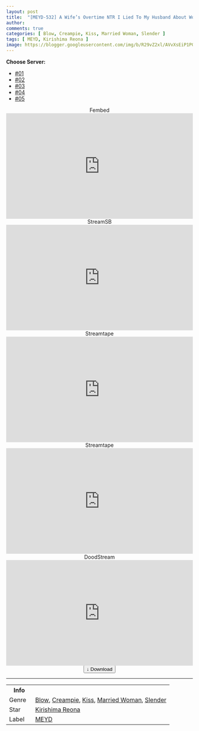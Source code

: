 ```yaml
---
layout: post
title:  "[MEYD-532] A Wife’s Overtime NTR I Lied To My Husband About Working Overtime… Reona Kirishima"
author:
comments: true
categories: [ Blow, Creampie, Kiss, Married Woman, Slender ]
tags: [ MEYD, Kirishima Reona ]
image: https://blogger.googleusercontent.com/img/b/R29vZ2xl/AVvXsEiP1PGJheZY9b_aKnz1Dj3DtkyrFpw_OUAZrbvxYlTdsOrx9uvKie1RhQHhsLK-C4QoTEx1e4s2I_soSXggLhyZoL6s24jT4D42TIzsqvSfAIVpHlx4RoI62A6NTS9SwApSDjLPTGXPu8lN6M--_0h9wXlfXlRto02iDGiyycYgdZQjw3wSwW47xnoK/s1600/meyd532pl-1.jpg
---
```


<div id="utb">
<b>Choose Server:</b>
<ul id="udltb">
<li><a href="#tab1">#01</a></li>
<li><a href="#tab2">#02</a></li>
<li><a href="#tab3">#03</a></li>
<li><a href="#tab4">#04</a></li>
<li><a href="#tab5">#05</a></li>
</ul>
<div id="udlctn">
<div id="tab1">
<!--- #01 Start --->
<center>Fembed</center>
<div style="padding-bottom:56.25%; position:relative; display:block; width: 100%">
  <iframe width="100%" height="100%"
    src="https://mycloudzz.com/v/7rymyfgd4dy21xl"
    frameborder="0" allowfullscreen="" style="position:absolute; top:0; left: 0">
  </iframe>
</div>
<!--- #01 End --->
</div>
<div id="tab2">
<!--- #02 Start --->
<center>StreamSB</center>
<div style="padding-bottom:56.25%; position:relative; display:block; width: 100%">
  <iframe width="100%" height="100%"
    src="https://streamsb.net/e/0tkh1w0ryvdk.html"
    frameborder="0" allowfullscreen="" style="position:absolute; top:0; left: 0">
  </iframe>
</div>
<!--- #02 End --->
</div>
<div id="tab3">
<!--- #03 Start --->
<center>Streamtape</center>
<div style="padding-bottom:56.25%; position:relative; display:block; width: 100%">
  <iframe width="100%" height="100%"
    src="https://streamtape.com/e/qD7ZlO0e3vcze46/MEYD-532_Reona_Kirishima.mp4"
    frameborder="0" allowfullscreen="" style="position:absolute; top:0; left: 0">
  </iframe>
</div>
<!--- #03 End --->
</div>
<div id="tab4">
<!--- #04 Start --->
<center>Streamtape</center>
<div style="padding-bottom:56.25%; position:relative; display:block; width: 100%">
  <iframe width="100%" height="100%"
    src="https://streamtape.com/e/8qBrj8Gakkiop7m/MEYD-532_Reona_Kirishima.mp4"
    frameborder="0" allowfullscreen="" style="position:absolute; top:0; left: 0">
  </iframe>
</div>
<!--- #04 End --->
</div>
<div id="tab5">
<!--- #05 Start --->
<center>DoodStream</center>
<div style="padding-bottom:56.25%; position:relative; display:block; width: 100%">
  <iframe width="100%" height="100%"
    src="https://dood.ws/e/p0rx5g9xu44vjfzd0vswpdkwfzfymo9"
    frameborder="0" allowfullscreen="" style="position:absolute; top:0; left: 0">
  </iframe>
</div>
<!--- #05 End --->
</div>
</div>
</div>

<center>
<a href="/d/meyd-532">
<button class="btn btn-outline-dark py-2 px-5 d-block w-100 show-comments"><b>&darr;</b> Download</button>
</a>
</center>
<hr />
<table>
  <tr>
    <th>Info</th>
  </tr>
  <tr>
    <td>Genre &nbsp;</td>
    <td> <a href="/categories#Blow">Blow</a>, <a href="/categories#Creampie">Creampie</a>, <a href="/categories#Kiss">Kiss</a>, <a href="/categories#Married-Woman">Married Woman</a>, <a href="/categories#Slender">Slender</a></td>
  </tr>
  <tr>
    <td>Star</td>
    <td> <a href="/tags#Kirishima-Reona">Kirishima Reona</a></td>
  </tr>
  <tr>
    <td>Label</td>
    <td> <a href="/tags#MEYD">MEYD</a></td>
  </tr>
</table>
